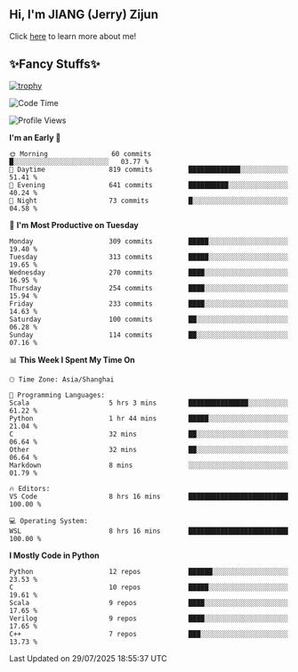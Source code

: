 ## Hi, I'm JIANG (Jerry) Zijun

Click [here](https://jzjerry.github.io/about/) to learn more about me!

## ✨Fancy Stuffs✨
[![trophy](https://github-profile-trophy.vercel.app/?username=jzjerry&theme=onedark)](https://github.com/ryo-ma/github-profile-trophy)
<!--START_SECTION:waka-->
![Code Time](http://img.shields.io/badge/Code%20Time-1%2C445%20hrs%2016%20mins-blue)

![Profile Views](http://img.shields.io/badge/Profile%20Views-0-blue)

**I'm an Early 🐤** 

```text
🌞 Morning                60 commits          █░░░░░░░░░░░░░░░░░░░░░░░░   03.77 % 
🌆 Daytime                819 commits         █████████████░░░░░░░░░░░░   51.41 % 
🌃 Evening                641 commits         ██████████░░░░░░░░░░░░░░░   40.24 % 
🌙 Night                  73 commits          █░░░░░░░░░░░░░░░░░░░░░░░░   04.58 % 
```
📅 **I'm Most Productive on Tuesday** 

```text
Monday                   309 commits         █████░░░░░░░░░░░░░░░░░░░░   19.40 % 
Tuesday                  313 commits         █████░░░░░░░░░░░░░░░░░░░░   19.65 % 
Wednesday                270 commits         ████░░░░░░░░░░░░░░░░░░░░░   16.95 % 
Thursday                 254 commits         ████░░░░░░░░░░░░░░░░░░░░░   15.94 % 
Friday                   233 commits         ████░░░░░░░░░░░░░░░░░░░░░   14.63 % 
Saturday                 100 commits         ██░░░░░░░░░░░░░░░░░░░░░░░   06.28 % 
Sunday                   114 commits         ██░░░░░░░░░░░░░░░░░░░░░░░   07.16 % 
```


📊 **This Week I Spent My Time On** 

```text
🕑︎ Time Zone: Asia/Shanghai

💬 Programming Languages: 
Scala                    5 hrs 3 mins        ███████████████░░░░░░░░░░   61.22 % 
Python                   1 hr 44 mins        █████░░░░░░░░░░░░░░░░░░░░   21.04 % 
C                        32 mins             ██░░░░░░░░░░░░░░░░░░░░░░░   06.64 % 
Other                    32 mins             ██░░░░░░░░░░░░░░░░░░░░░░░   06.64 % 
Markdown                 8 mins              ░░░░░░░░░░░░░░░░░░░░░░░░░   01.79 % 

🔥 Editors: 
VS Code                  8 hrs 16 mins       █████████████████████████   100.00 % 

💻 Operating System: 
WSL                      8 hrs 16 mins       █████████████████████████   100.00 % 
```

**I Mostly Code in Python** 

```text
Python                   12 repos            ██████░░░░░░░░░░░░░░░░░░░   23.53 % 
C                        10 repos            █████░░░░░░░░░░░░░░░░░░░░   19.61 % 
Scala                    9 repos             ████░░░░░░░░░░░░░░░░░░░░░   17.65 % 
Verilog                  9 repos             ████░░░░░░░░░░░░░░░░░░░░░   17.65 % 
C++                      7 repos             ███░░░░░░░░░░░░░░░░░░░░░░   13.73 % 
```




 Last Updated on 29/07/2025 18:55:37 UTC
<!--END_SECTION:waka-->
